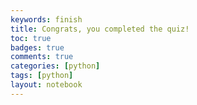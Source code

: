 ```yaml
---
keywords: finish
title: Congrats, you completed the quiz!
toc: true 
badges: true
comments: true
categories: [python]
tags: [python]
layout: notebook
---
```

